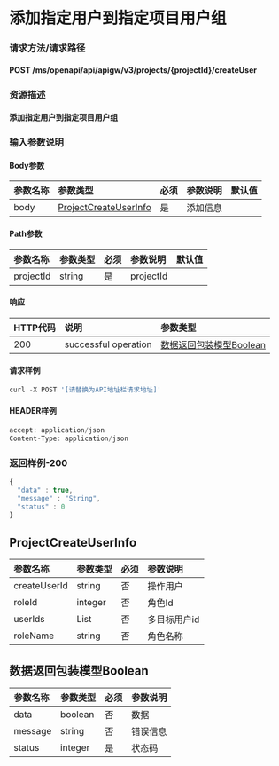 # 添加指定用户到指定项目用户组

### 请求方法/请求路径

#### POST  /ms/openapi/api/apigw/v3/projects/{projectId}/createUser

### 资源描述

#### 添加指定用户到指定项目用户组

### 输入参数说明

#### Body参数

| 参数名称 | 参数类型 | 必须 | 参数说明 | 默认值 |
| :--- | :--- | :--- | :--- | :--- |
| body | [ProjectCreateUserInfo](add-the-specified-user-to-the-specified-project-user-group.md) | 是 | 添加信息 |  |

#### Path参数

| 参数名称 | 参数类型 | 必须 | 参数说明 | 默认值 |
| :--- | :--- | :--- | :--- | :--- |
| projectId | string | 是 | projectId |  |

#### 响应

| HTTP代码 | 说明 | 参数类型 |
| :--- | :--- | :--- |
| 200 | successful operation | [数据返回包装模型Boolean](add-the-specified-user-to-the-specified-project-user-group.md) |

#### 请求样例

```javascript
curl -X POST '[请替换为API地址栏请求地址]'
```

#### HEADER样例

```javascript
accept: application/json
Content-Type: application/json
```

### 返回样例-200

```javascript
{
  "data" : true,
  "message" : "String",
  "status" : 0
}
```

## ProjectCreateUserInfo

| 参数名称 | 参数类型 | 必须 | 参数说明 |
| :--- | :--- | :--- | :--- |
| createUserId | string | 否 | 操作用户 |
| roleId | integer | 否 | 角色Id |
| userIds | List | 否 | 多目标用户id |
| roleName | string | 否 | 角色名称 |

## 数据返回包装模型Boolean

| 参数名称 | 参数类型 | 必须 | 参数说明 |
| :--- | :--- | :--- | :--- |
| data | boolean | 否 | 数据 |
| message | string | 否 | 错误信息 |
| status | integer | 是 | 状态码 |

